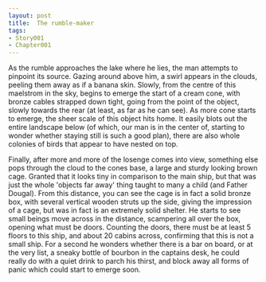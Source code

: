 ```yaml
---
layout: post
title:  The rumble-maker
tags:
- Story001
- Chapter001
---
```


As the rumble approaches the lake where he lies, the man attempts to pinpoint its source.  Gazing around above him, a swirl appears in the clouds, peeling them away as if a banana skin.  Slowly, from the centre of this maelstrom in the sky, begins to emerge the start of a cream cone, with bronze cables strapped down tight, going from the point of the object, slowly towards the rear (at least, as far as he can see).  As more  cone starts to emerge, the sheer scale of this object hits home.  It easily blots out the entire landscape below (of which, our man is in the center of, starting to wonder whether staying still is such a good plan), there are also whole colonies of birds that appear to have nested on top.

Finally, after more and more of the losenge comes into view, something else pops through the cloud to the cones base, a large and sturdy looking brown cage.  Granted that it looks tiny in comparison to the main ship, but that was just the whole 'objects far away' thing taught to many a child (and Father Dougal).  From this distance, you can see the cage is in fact a solid bronze box, with several vertical wooden struts up the side, giving the impression of a cage, but was in fact is an extremely solid shelter.  He starts to see small beings move across in the distance, scampering all over the box, opening what must be doors.  Counting the doors, there must be at least 5 floors to this ship, and about 20 cabins across, confirming that this is not a small ship.  For a second he wonders whether there is a bar on board, or at the very list, a sneaky bottle of bourbon in the captains desk, he could really do with a quiet drink to parch his thirst, and block away all forms of panic which could start to emerge soon.